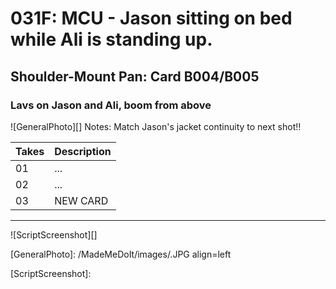 # 031F: MCU - Jason sitting on bed while Ali is standing up.

## Shoulder-Mount Pan: Card B004/B005

### Lavs on Jason and Ali, boom from above

![GeneralPhoto][]
Notes: Match Jason's jacket continuity to next shot!!

| Takes | Description |
|:---|:----|
| 01 | ... |
| 02 | ... |
| 03 | NEW CARD |

----

![ScriptScreenshot][]


[GeneralPhoto]:  /MadeMeDoIt/images/.JPG align=left

[ScriptScreenshot]: 